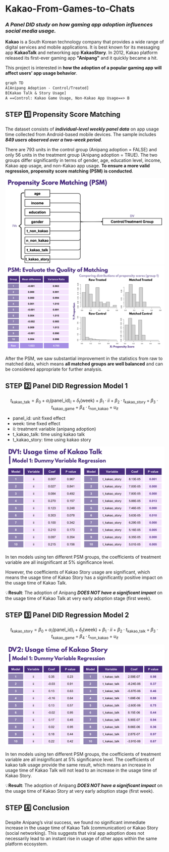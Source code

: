 # Kakao-From-Games-to-Chats
### *A Panel DID study on how gaming app adoption influences social media usage.*

**Kakao** is a South Korean technology company that provides a wide range of digital services and mobile applications. It is best known for its messaging app **KakaoTalk** and networking app **KakaoStory**. In 2012, Kakao platform released its first-ever gaming app **"Anipang"** and it quickly became a hit. 

This project is interested in **how the adoption of a popular gaming app will affect users’ app usage behavior**.

```mermaid
graph TD
A[Anipang Adoption - Control/Treated]
B[Kakao Talk & Story Usage]
A ==Control: Kakao Game Usage, Non-Kakao App Usage==> B
```

## STEP 1️⃣ Propensity Score Matching
The dataset consists of ***individual-level weekly panel data*** on app usage time collected from Android-based mobile devices. The sample includes ***849 users observed over a two-week period***.

There are 793 units in the control group (Anipang adoption = FALSE) and only 56 units in the treatment group (Anipang adoption = TRUE). The two groups differ significantly in terms of gender, age, education level, income, Kakao app usage, and non-Kakao app usage. **To ensure a more valid regression, propensity score matching (PSM) is conducted**.

![PSM](image/psm.png)
![PSM](image/psm_result.png)

After the PSM, we saw substantial improvement in the statistics from raw to matched data, which means **all matched groups are well balanced** and can be considered appropriate for further analysis.


## STEP 2️⃣ Panel DID Regression Model 1
$$
t_{\text{kakao\_talk}} = \beta_0 + \alpha_i (\text{panel\_id})_i + \delta_t (\text{week}) + \beta_1 \cdot ii + 
\beta_2 \cdot t_{\text{kakao\_story}} + \beta_3 \cdot t_{\text{kakao\_game}} + \beta_4 \cdot t_{\text{non\_kakao}} + u_{it}
$$

- panel_id: unit fixed effect
- week: time fixed effect
- ii: treatment variable (anipang adoption)
- t_kakao_talk: time using kakao talk
- t_kakao_story: time using kakao story

![PSM](image/dummy1.png)

In ten models using ten different PSM groups, the coefficients of treatment variable are all insignificant at 5% significance level.

However, the coefficients of Kakao Story usage are significant, which means the usage time of Kakao Story has a siginificantly positive impact on the usage time of Kakao Talk.

💡**Result**: The adoption of Anipang ***DOES NOT have a significant impact*** on the usage time of Kakao Talk at very early adoption stage (first week). 


## STEP 3️⃣ Panel DID Regression Model 2
$$
t_{\text{kakao\_story}} = \beta_0 + \alpha_i (\text{panel\_id})_i + \delta_t (\text{week}) + \beta_1 \cdot ii +
\beta_2 \cdot t_{\text{kakao\_talk}} + \beta_3 \cdot t_{\text{kakao\_game}} + \beta_4 \cdot t_{\text{non\_kakao}} + u_{it}
$$

![PSM](image/dummy2.png)

In ten models using ten different PSM groups, the coefficients of treatment variable are all insignificant at 5% significance level. The coefficients of kakao talk usage provide the same result, which means an increase in usage time of Kakao Talk will not lead to an increase in the usage time of Kakao Story.

💡**Result**: The adoption of Anipang ***DOES NOT have a significant impact*** on the usage time of Kakao Story at very early adoption stage (first week). 

## STEP 4️⃣ Conclusion
Despite Anipang’s viral success, we found no significant immediate increase in the usage time of Kakao Talk (communication) or Kakao Story (social networking). This suggests that viral app adoption does not necessarily lead to an instant rise in usage of other apps within the same platform ecosystem.